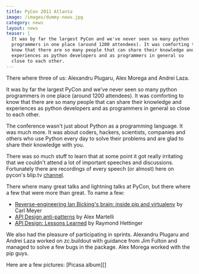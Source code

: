 ```yaml
---
title: PyCon 2011 Atlanta
image: /images/dummy-news.jpg
category: news
layout: news
teaser: |
  It was by far the largest PyCon and we've never seen so many python
  programmers in one place (around 1200 attendees). It was comforting to
  know that there are so many people that can share their knowledge and
  experiences as python developers and as programmers in general so
  close to each other.
---
```



There where three of us: Alexandru Plugaru, Alex Morega and Andrei Laza.

It was by far the largest PyCon and we've never seen so many python
programmers in one place (around 1200 attendees). It was comforting to
know that there are so many people that can share their knowledge and
experiences as python developers and as programmers in general so close
to each other.

The conference wasn't just about Python as a programming language. It
was much more. It was about coders, hackers, scientists, companies and
others who use Python every day to solve their problems and are glad to
share their knowledge with you.

There was so much stuff to learn that at some point it got really
irritating that we couldn't attend a lot of important speeches and
discussions. Fortunately there are recordings of every speech (or
almost) here on pycon's blip.tv [channel][].

There where many great talks and lightning talks at PyCon, but there
where a few that were more than great. To name a few:

* [Reverse-engineering Ian Bicking's brain: inside pip and
  virtualenv][pip-talk] by Carl Meyer
* [API Design anti-patterns][antipatterns-talk] by Alex Martelli
* [API Design: Lessons Learned][apilessons-talk] by Raymond Hettinger

We also had the pleasure of participating in sprints. Alexandru Plugaru
and Andrei Laza worked on zc.buildout with guidance from Jim Fulton and
managed to solve a few bugs in the package. Alex Morega worked with the
pip guys.

Here are a few pictures: [Picasa album][]

[channel]: http://pycon.blip.tv/
[pip-talk]: http://us.pycon.org/2011/schedule/presentations/198/
[antipatterns-talk]: http://us.pycon.org/2011/schedule/presentations/88/
[apilessons-talk]: http://us.pycon.org/2011/schedule/presentations/263/
[picasa_album]: https://picasaweb.google.com/105609546437379616640/PyCon2011?feat=directlink
